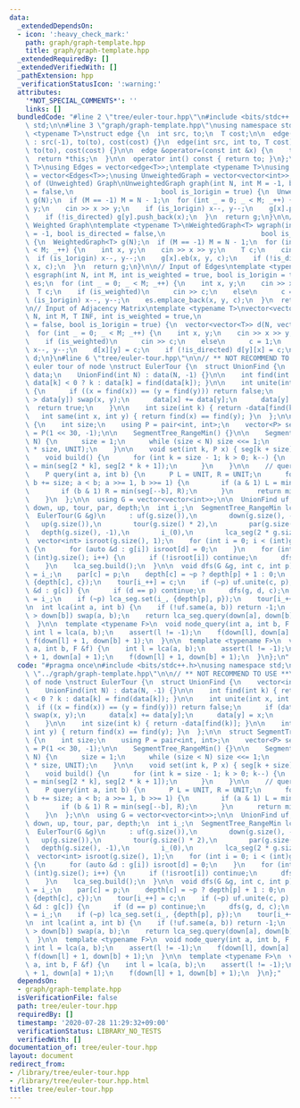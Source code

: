 ```yaml
---
data:
  _extendedDependsOn:
  - icon: ':heavy_check_mark:'
    path: graph/graph-template.hpp
    title: graph/graph-template.hpp
  _extendedRequiredBy: []
  _extendedVerifiedWith: []
  _pathExtension: hpp
  _verificationStatusIcon: ':warning:'
  attributes:
    '*NOT_SPECIAL_COMMENTS*': ''
    links: []
  bundledCode: "#line 2 \"tree/euler-tour.hpp\"\n#include <bits/stdc++.h>\nusing namespace\
    \ std;\n\n#line 3 \"graph/graph-template.hpp\"\nusing namespace std;\n\ntemplate\
    \ <typename T>\nstruct edge {\n  int src, to;\n  T cost;\n\n  edge(int to, T cost)\
    \ : src(-1), to(to), cost(cost) {}\n  edge(int src, int to, T cost) : src(src),\
    \ to(to), cost(cost) {}\n\n  edge &operator=(const int &x) {\n    to = x;\n  \
    \  return *this;\n  }\n\n  operator int() const { return to; }\n};\ntemplate <typename\
    \ T>\nusing Edges = vector<edge<T>>;\ntemplate <typename T>\nusing WeightedGraph\
    \ = vector<Edges<T>>;\nusing UnweightedGraph = vector<vector<int>>;\n\n// Input\
    \ of (Unweighted) Graph\nUnweightedGraph graph(int N, int M = -1, bool is_directed\
    \ = false,\n                      bool is_1origin = true) {\n  UnweightedGraph\
    \ g(N);\n  if (M == -1) M = N - 1;\n  for (int _ = 0; _ < M; _++) {\n    int x,\
    \ y;\n    cin >> x >> y;\n    if (is_1origin) x--, y--;\n    g[x].push_back(y);\n\
    \    if (!is_directed) g[y].push_back(x);\n  }\n  return g;\n}\n\n// Input of\
    \ Weighted Graph\ntemplate <typename T>\nWeightedGraph<T> wgraph(int N, int M\
    \ = -1, bool is_directed = false,\n                        bool is_1origin = true)\
    \ {\n  WeightedGraph<T> g(N);\n  if (M == -1) M = N - 1;\n  for (int _ = 0; _\
    \ < M; _++) {\n    int x, y;\n    cin >> x >> y;\n    T c;\n    cin >> c;\n  \
    \  if (is_1origin) x--, y--;\n    g[x].eb(x, y, c);\n    if (!is_directed) g[y].eb(y,\
    \ x, c);\n  }\n  return g;\n}\n\n// Input of Edges\ntemplate <typename T>\nEdges<T>\
    \ esgraph(int N, int M, int is_weighted = true, bool is_1origin = true) {\n  Edges<T>\
    \ es;\n  for (int _ = 0; _ < M; _++) {\n    int x, y;\n    cin >> x >> y;\n  \
    \  T c;\n    if (is_weighted)\n      cin >> c;\n    else\n      c = 1;\n    if\
    \ (is_1origin) x--, y--;\n    es.emplace_back(x, y, c);\n  }\n  return es;\n}\n\
    \n// Input of Adjacency Matrix\ntemplate <typename T>\nvector<vector<T>> adjgraph(int\
    \ N, int M, T INF, int is_weighted = true,\n                           bool is_directed\
    \ = false, bool is_1origin = true) {\n  vector<vector<T>> d(N, vector<T>(N, INF));\n\
    \  for (int _ = 0; _ < M; _++) {\n    int x, y;\n    cin >> x >> y;\n    T c;\n\
    \    if (is_weighted)\n      cin >> c;\n    else\n      c = 1;\n    if (is_1origin)\
    \ x--, y--;\n    d[x][y] = c;\n    if (!is_directed) d[y][x] = c;\n  }\n  return\
    \ d;\n}\n#line 6 \"tree/euler-tour.hpp\"\n\n// ** NOT RECOMMEND TO USE **\n//\
    \ euler tour of node \nstruct EulerTour {\n  struct UnionFind {\n    vector<int>\
    \ data;\n    UnionFind(int N) : data(N, -1) {}\n\n    int find(int k) { return\
    \ data[k] < 0 ? k : data[k] = find(data[k]); }\n\n    int unite(int x, int y)\
    \ {\n      if ((x = find(x)) == (y = find(y))) return false;\n      if (data[x]\
    \ > data[y]) swap(x, y);\n      data[x] += data[y];\n      data[y] = x;\n    \
    \  return true;\n    }\n\n    int size(int k) { return -data[find(k)]; }\n\n \
    \   int same(int x, int y) { return find(x) == find(y); }\n  };\n\n  struct SegmentTree_RangeMin\
    \ {\n    int size;\n    using P = pair<int, int>;\n    vector<P> seg;\n    P UNIT\
    \ = P(1 << 30, -1);\n\n    SegmentTree_RangeMin() {}\n\n    SegmentTree_RangeMin(int\
    \ N) {\n      size = 1;\n      while (size < N) size <<= 1;\n      seg.assign(2\
    \ * size, UNIT);\n    }\n\n    void set(int k, P x) { seg[k + size] = x; }\n\n\
    \    void build() {\n      for (int k = size - 1; k > 0; k--) {\n        seg[k]\
    \ = min(seg[2 * k], seg[2 * k + 1]);\n      }\n    }\n\n    // query to [a, b)\n\
    \    P query(int a, int b) {\n      P L = UNIT, R = UNIT;\n      for (a += size,\
    \ b += size; a < b; a >>= 1, b >>= 1) {\n        if (a & 1) L = min(L, seg[a++]);\n\
    \        if (b & 1) R = min(seg[--b], R);\n      }\n      return min(L, R);\n\
    \    }\n  };\n\n  using G = vector<vector<int>>;\n\n  UnionFind uf;\n  vector<int>\
    \ down, up, tour, par, depth;\n  int i_;\n  SegmentTree_RangeMin lca_seg;\n\n\
    \  EulerTour(G &g)\n      : uf(g.size()),\n        down(g.size(), -1),\n     \
    \   up(g.size()),\n        tour(g.size() * 2),\n        par(g.size()),\n     \
    \   depth(g.size(), -1),\n        i_(0),\n        lca_seg(2 * g.size()) {\n  \
    \  vector<int> isroot(g.size(), 1);\n    for (int i = 0; i < (int)g.size(); i++)\
    \ {\n      for (auto &d : g[i]) isroot[d] = 0;\n    }\n    for (int i = 0; i <\
    \ (int)g.size(); i++) {\n      if (!isroot[i]) continue;\n      dfs(g, i, -1);\n\
    \    }\n    lca_seg.build();\n  }\n\n  void dfs(G &g, int c, int p) {\n    down[c]\
    \ = i_;\n    par[c] = p;\n    depth[c] = ~p ? depth[p] + 1 : 0;\n    lca_seg.set(i_,\
    \ {depth[c], c});\n    tour[i_++] = c;\n    if (~p) uf.unite(c, p);\n    for (auto\
    \ &d : g[c]) {\n      if (d == p) continue;\n      dfs(g, d, c);\n    }\n    up[c]\
    \ = i_;\n    if (~p) lca_seg.set(i_, {depth[p], p});\n    tour[i_++] = c;\n  }\n\
    \n  int lca(int a, int b) {\n    if (!uf.same(a, b)) return -1;\n    if (down[a]\
    \ > down[b]) swap(a, b);\n    return lca_seg.query(down[a], down[b] + 1).second;\n\
    \  }\n\n  template <typename F>\n  void node_query(int a, int b, F &f) {\n   \
    \ int l = lca(a, b);\n    assert(l != -1);\n    f(down[l], down[a] + 1);\n   \
    \ f(down[l] + 1, down[b] + 1);\n  }\n\n  template <typename F>\n  void edge_query(int\
    \ a, int b, F &f) {\n    int l = lca(a, b);\n    assert(l != -1);\n    f(down[l]\
    \ + 1, down[a] + 1);\n    f(down[l] + 1, down[b] + 1);\n  }\n};\n"
  code: "#pragma once\n#include <bits/stdc++.h>\nusing namespace std;\n\n#include\
    \ \"../graph/graph-template.hpp\"\n\n// ** NOT RECOMMEND TO USE **\n// euler tour\
    \ of node \nstruct EulerTour {\n  struct UnionFind {\n    vector<int> data;\n\
    \    UnionFind(int N) : data(N, -1) {}\n\n    int find(int k) { return data[k]\
    \ < 0 ? k : data[k] = find(data[k]); }\n\n    int unite(int x, int y) {\n    \
    \  if ((x = find(x)) == (y = find(y))) return false;\n      if (data[x] > data[y])\
    \ swap(x, y);\n      data[x] += data[y];\n      data[y] = x;\n      return true;\n\
    \    }\n\n    int size(int k) { return -data[find(k)]; }\n\n    int same(int x,\
    \ int y) { return find(x) == find(y); }\n  };\n\n  struct SegmentTree_RangeMin\
    \ {\n    int size;\n    using P = pair<int, int>;\n    vector<P> seg;\n    P UNIT\
    \ = P(1 << 30, -1);\n\n    SegmentTree_RangeMin() {}\n\n    SegmentTree_RangeMin(int\
    \ N) {\n      size = 1;\n      while (size < N) size <<= 1;\n      seg.assign(2\
    \ * size, UNIT);\n    }\n\n    void set(int k, P x) { seg[k + size] = x; }\n\n\
    \    void build() {\n      for (int k = size - 1; k > 0; k--) {\n        seg[k]\
    \ = min(seg[2 * k], seg[2 * k + 1]);\n      }\n    }\n\n    // query to [a, b)\n\
    \    P query(int a, int b) {\n      P L = UNIT, R = UNIT;\n      for (a += size,\
    \ b += size; a < b; a >>= 1, b >>= 1) {\n        if (a & 1) L = min(L, seg[a++]);\n\
    \        if (b & 1) R = min(seg[--b], R);\n      }\n      return min(L, R);\n\
    \    }\n  };\n\n  using G = vector<vector<int>>;\n\n  UnionFind uf;\n  vector<int>\
    \ down, up, tour, par, depth;\n  int i_;\n  SegmentTree_RangeMin lca_seg;\n\n\
    \  EulerTour(G &g)\n      : uf(g.size()),\n        down(g.size(), -1),\n     \
    \   up(g.size()),\n        tour(g.size() * 2),\n        par(g.size()),\n     \
    \   depth(g.size(), -1),\n        i_(0),\n        lca_seg(2 * g.size()) {\n  \
    \  vector<int> isroot(g.size(), 1);\n    for (int i = 0; i < (int)g.size(); i++)\
    \ {\n      for (auto &d : g[i]) isroot[d] = 0;\n    }\n    for (int i = 0; i <\
    \ (int)g.size(); i++) {\n      if (!isroot[i]) continue;\n      dfs(g, i, -1);\n\
    \    }\n    lca_seg.build();\n  }\n\n  void dfs(G &g, int c, int p) {\n    down[c]\
    \ = i_;\n    par[c] = p;\n    depth[c] = ~p ? depth[p] + 1 : 0;\n    lca_seg.set(i_,\
    \ {depth[c], c});\n    tour[i_++] = c;\n    if (~p) uf.unite(c, p);\n    for (auto\
    \ &d : g[c]) {\n      if (d == p) continue;\n      dfs(g, d, c);\n    }\n    up[c]\
    \ = i_;\n    if (~p) lca_seg.set(i_, {depth[p], p});\n    tour[i_++] = c;\n  }\n\
    \n  int lca(int a, int b) {\n    if (!uf.same(a, b)) return -1;\n    if (down[a]\
    \ > down[b]) swap(a, b);\n    return lca_seg.query(down[a], down[b] + 1).second;\n\
    \  }\n\n  template <typename F>\n  void node_query(int a, int b, F &f) {\n   \
    \ int l = lca(a, b);\n    assert(l != -1);\n    f(down[l], down[a] + 1);\n   \
    \ f(down[l] + 1, down[b] + 1);\n  }\n\n  template <typename F>\n  void edge_query(int\
    \ a, int b, F &f) {\n    int l = lca(a, b);\n    assert(l != -1);\n    f(down[l]\
    \ + 1, down[a] + 1);\n    f(down[l] + 1, down[b] + 1);\n  }\n};"
  dependsOn:
  - graph/graph-template.hpp
  isVerificationFile: false
  path: tree/euler-tour.hpp
  requiredBy: []
  timestamp: '2020-07-28 11:29:32+09:00'
  verificationStatus: LIBRARY_NO_TESTS
  verifiedWith: []
documentation_of: tree/euler-tour.hpp
layout: document
redirect_from:
- /library/tree/euler-tour.hpp
- /library/tree/euler-tour.hpp.html
title: tree/euler-tour.hpp
---
```

